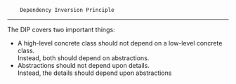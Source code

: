 
        Dependency Inversion Principle
----
The DIP covers two important things:
* A high-level concrete class should not depend on a low-level concrete class.<br/>
Instead, both should depend on abstractions.
* Abstractions should not depend upon details.<br/>
Instead, the details should depend upon abstractions

